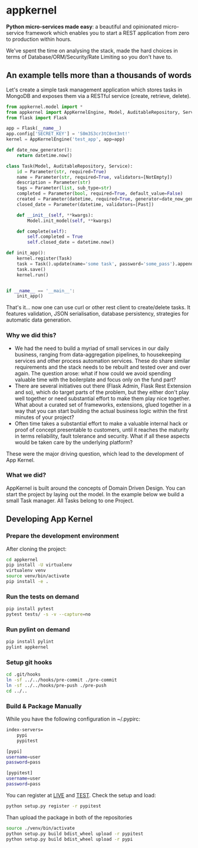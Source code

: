 # appkernel
**Python micro-services made easy**: a beautiful and opinionated micro-service framework which enables you
to start a REST application from zero to production within hours.

We've spent the time on analysing the stack, made the hard choices in terms of Database/ORM/Security/Rate Limiting so
you don't have to.

## An example tells more than a thousands of words

Let's create a simple task management application which stores tasks in MongoDB and exposes them via a RESTful service (create, retrieve, delete).
```python
from appkernel.model import *
from appkernel import AppKernelEngine, Model, AuditableRepository, Service, Parameter, NotEmpty, Past
from flask import Flask

app = Flask(__name__)
app.config['SECRET_KEY'] = 'S0m3S3cr3tC0nt3nt!'
kernel = AppKernelEngine('test_app', app=app)

def date_now_generator():
    return datetime.now()

class Task(Model, AuditableRepository, Service):
    id = Parameter(str, required=True)
    name = Parameter(str, required=True, validators=[NotEmpty])
    description = Parameter(str)
    tags = Parameter(list, sub_type=str)
    completed = Parameter(bool, required=True, default_value=False)
    created = Parameter(datetime, required=True, generator=date_now_generator)
    closed_date = Parameter(datetime, validators=[Past])

    def __init__(self, **kwargs):
        Model.init_model(self, **kwargs)

    def complete(self):
        self.completed = True
        self.closed_date = datetime.now()

def init_app():
    kernel.register(Task)
    task = Task().update(name='some task', password='some_pass').append_to(tags='personal')
    task.save()
    kernel.run()


if __name__ == '__main__':
    init_app()
```
That's it... now one can use curl or other rest client to create/delete tasks. It features validation, JSON serialisation, database persistency, strategies for automatic data generation.


### Why we did this?
* We had the need to build a myriad of small services in our daily business, ranging from data-aggregation pipelines, to housekeeping services and
other process automation services. These do share similar requirements and the stack needs to be rebuilt and tested over and over again. The question arose:
what if how could we avoid spending valuable time with the boilerplate and focus only on the fund part?
* There are several initiatives out there (Flask Admin, Flask Rest Extension and so), which do target parts of the problem, but they either don't play well
together or need substantial effort to make them play nice together. What about a curated set of frameworks, extensions, glued together in a way that you
can start building the actual business logic within the first minutes of your project?
* Often time takes a substantial effort to make a valuable internal hack or proof of concept presentable to customers, until it reaches the maturity in terms reliability, fault
tolerance and security. What if all these aspects would be taken care by the underlying platform?

These were the major driving question, which lead to the development of App Kernel.

### What we did?

AppKernel is built around the concepts of Domain Driven Design. You can start the project by laying out the model.
In the example below we build a small Task manager. All Tasks belong to one Project.


## Developing App Kernel

### Prepare the development environment
After cloning the project:
```bash
cd appkernel
pip install -U virtualenv
virtualenv venv
source venv/bin/activate
pip install -e .
```

### Run the tests on demand
```bash
pip install pytest
pytest tests/ -s -v --capture=no
```

### Run pylint on demand
```bash
pip install pylint
pylint appkernel
```

### Setup git hooks

```bash
cd .git/hooks
ln -sf ../../hooks/pre-commit ./pre-commit
ln -sf ../../hooks/pre-push ./pre-push
cd ../..
```
### Build & Package Manually

While you have the following configuration in ~/.pypirc:
```bash
index-servers=
	pypi
	pypitest

[pypi]
username=user
password=pass

[pypitest]
username=user
password=pass
```
You can register at [LIVE](https://pypi.python.org/pypi?%3Aaction=register_form) and [TEST](https://testpypi.python.org/pypi?%3Aaction=register_form).
Check the setup and load:
```bash
python setup.py register -r pypitest
```

Than upload the package in both of the repositories
```bash
source ./venv/bin/activate
python setup.py build bdist_wheel upload -r pypitest
python setup.py build bdist_wheel upload -r pypi
```
